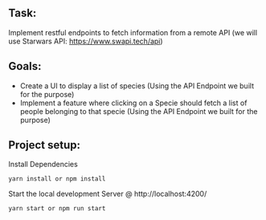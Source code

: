 ## Task: 
Implement restful endpoints to fetch information from a remote API (we will use Starwars API: https://www.swapi.tech/api)

## Goals:

* Create a UI to display a list of species (Using the API Endpoint we built for the purpose)
* Implement a feature where clicking on a Specie should fetch a list of people belonging to that specie (Using the API Endpoint we built for the purpose)

## Project setup: 

Install Dependencies

`yarn install or npm install`

Start the local development Server @ http://localhost:4200/

`yarn start or npm run start`
